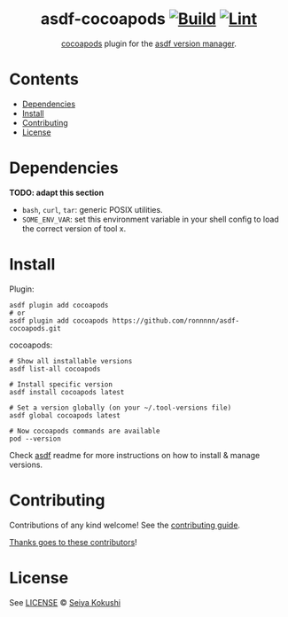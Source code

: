<div align="center">

# asdf-cocoapods [![Build](https://github.com/ronnnnn/asdf-cocoapods/actions/workflows/build.yml/badge.svg)](https://github.com/ronnnnn/asdf-cocoapods/actions/workflows/build.yml) [![Lint](https://github.com/ronnnnn/asdf-cocoapods/actions/workflows/lint.yml/badge.svg)](https://github.com/ronnnnn/asdf-cocoapods/actions/workflows/lint.yml)


[cocoapods](https://cocoapods.org) plugin for the [asdf version manager](https://asdf-vm.com).

</div>

# Contents

- [Dependencies](#dependencies)
- [Install](#install)
- [Contributing](#contributing)
- [License](#license)

# Dependencies

**TODO: adapt this section**

- `bash`, `curl`, `tar`: generic POSIX utilities.
- `SOME_ENV_VAR`: set this environment variable in your shell config to load the correct version of tool x.

# Install

Plugin:

```shell
asdf plugin add cocoapods
# or
asdf plugin add cocoapods https://github.com/ronnnnn/asdf-cocoapods.git
```

cocoapods:

```shell
# Show all installable versions
asdf list-all cocoapods

# Install specific version
asdf install cocoapods latest

# Set a version globally (on your ~/.tool-versions file)
asdf global cocoapods latest

# Now cocoapods commands are available
pod --version
```

Check [asdf](https://github.com/asdf-vm/asdf) readme for more instructions on how to
install & manage versions.

# Contributing

Contributions of any kind welcome! See the [contributing guide](contributing.md).

[Thanks goes to these contributors](https://github.com/ronnnnn/asdf-cocoapods/graphs/contributors)!

# License

See [LICENSE](LICENSE) © [Seiya Kokushi](https://github.com/ronnnnn/)
